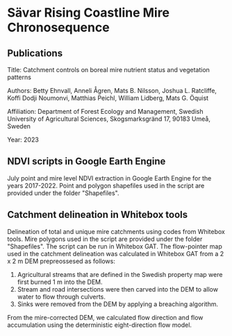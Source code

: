 # Sävar Rising Coastline Mire Chronosequence

## Publications

Title: Catchment controls on boreal mire nutrient status and vegetation patterns

Authors: Betty Ehnvall, Anneli Ågren, Mats B. Nilsson, Joshua L. Ratcliffe, Koffi Dodji Noumonvi, Matthias Peichl, William Lidberg, Mats G. Öquist

Affiliation: Department of Forest Ecology and Management, Swedish University of Agricultural Sciences, Skogsmarksgränd 17, 90183 Umeå, Sweden

Year: 2023

## NDVI scripts in Google Earth Engine

July point and mire level NDVI extraction in Google Earth Engine for the years 2017-2022. Point and polygon shapefiles used in the script are provided under the folder "Shapefiles".

## Catchment delineation in Whitebox tools

Delineation of total and unique mire catchments using codes from Whitebox tools. Mire polygons used in the script are provided under the folder "Shapefiles". The script can be run in Whitebox GAT. 
The flow-pointer map used in the catchment delineation was calculated in Whitebox GAT from a 2 x 2 m DEM prepreossesed as follows:

1. Agricultural streams that are defined in the Swedish property map were first burned 1 m into the DEM. 
2. Stream and road intersections were then carved into the DEM to allow water to flow through culverts. 
3. Sinks were removed from the DEM by applying a breaching algorithm. 

From the mire-corrected DEM, we calculated flow direction and flow accumulation using the deterministic eight-direction flow model. 